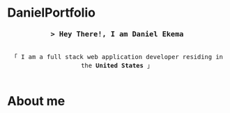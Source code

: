# DanielPortfolio





<!-- Intro  -->
<h3 align="center">
        <samp>&gt; Hey There!, I am
                <b>Daniel Ekema</b>
        </samp>
</h3>


<p align="center"> 
  <samp>
    <br>
    「 I am a full stack web application developer residing in the <b>United States</b> 」
    <br>
    <br>
  </samp>
</p>



<!-- About Section -->
 # About me
 
